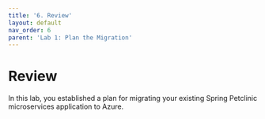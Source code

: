 ```yaml
---
title: '6. Review'
layout: default
nav_order: 6
parent: 'Lab 1: Plan the Migration'
---
```


# Review

In this lab, you established a plan for migrating your existing Spring Petclinic microservices application to Azure.